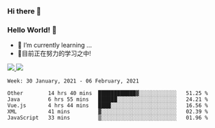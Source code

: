 ### Hi there 👋
### Hello World! 🙌

- 🌱 I’m currently learning ...
- 📖目前正在努力的学习之中!

<a href="https://github.com/anuraghazra/github-readme-stats">
  <img src="https://github-readme-stats.vercel.app/api?username=keyboardWithDream&show_icons=true&repo=github-readme-stats" />
</a>
<a href="https://github.com/anuraghazra/convoychat">
  <img src="https://github-readme-stats.vercel.app/api/top-langs/?username=keyboardWithDream&layout=compact&repo=convoychat" />
</a>



<!--START_SECTION:waka-->
```text
Week: 30 January, 2021 - 06 February, 2021

Other        14 hrs 40 mins  ████████████▓░░░░░░░░░░░░   51.25 % 
Java         6 hrs 55 mins   ██████░░░░░░░░░░░░░░░░░░░   24.21 % 
Vue.js       4 hrs 44 mins   ████░░░░░░░░░░░░░░░░░░░░░   16.56 % 
XML          41 mins         ▓░░░░░░░░░░░░░░░░░░░░░░░░   02.39 % 
JavaScript   33 mins         ▒░░░░░░░░░░░░░░░░░░░░░░░░   01.96 % 
```
<!--END_SECTION:waka-->
